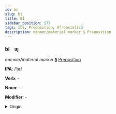 ```yaml
---
id: bi
slug: bi
title: Bİ
sidebar_position: 577
tags: [bi, Preposition, Afroasiatic]
description: manner/material marker § Preposition
---
```


### bi&emsp;<span kind="abugida">ʋȷ</span>

*manner/material marker* **§** [Preposition](../../tags/Preposition)

**IPA**: /ˈbɪ/

**Verb**: -

**Noun**: -

**Modifier**: -

<details>
    <summary>Origin</summary>
    Hebrew בְּ־ b'- /bi/,/ba/<br/>
    <em>Afroasiatic Language Family</em>
</details>